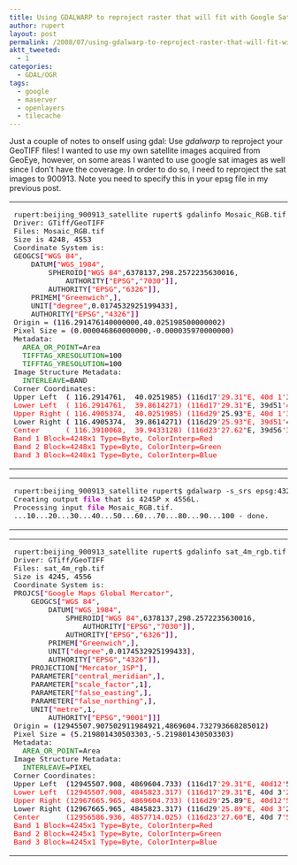 ```yaml
---
title: Using GDALWARP to reproject raster that will fit with Google Satellite
author: rupert
layout: post
permalink: /2008/07/using-gdalwarp-to-reproject-raster-that-will-fit-with-google-satellite/
aktt_tweeted:
  - 1
categories:
  - GDAL/OGR
tags:
  - google
  - maserver
  - openlayers
  - tilecache
---
```

Just a couple of notes to onself using gdal: Use *gdalwarp* to reproject your GeoTIFF files! I wanted to use my own satellite images acquired from GeoEye, however, on some areas I wanted to use google sat images as well since I don&#8217;t have the coverage. In order to do so, I need to reproject the sat images to 900913. Note you need to specify this in your epsg file in my previous post.

<div class="wp_syntax">
  <table>
    <tr>
      <td class="code">
        <pre class="bash" style="font-family:monospace;">rupert:beijing_900913_satellite rupert$ gdalinfo Mosaic_RGB.tif
Driver: GTiff<span style="color: #000000; font-weight: bold;">/</span>GeoTIFF
Files: Mosaic_RGB.tif
Size is <span style="color: #000000;">4248</span>, <span style="color: #000000;">4553</span>
Coordinate System is:
GEOGCS<span style="color: #7a0874; font-weight: bold;">&#91;</span><span style="color: #ff0000;">"WGS 84"</span>,
    DATUM<span style="color: #7a0874; font-weight: bold;">&#91;</span><span style="color: #ff0000;">"WGS_1984"</span>,
        SPHEROID<span style="color: #7a0874; font-weight: bold;">&#91;</span><span style="color: #ff0000;">"WGS 84"</span>,<span style="color: #000000;">6378137</span>,<span style="color: #000000;">298.2572235630016</span>,
            AUTHORITY<span style="color: #7a0874; font-weight: bold;">&#91;</span><span style="color: #ff0000;">"EPSG"</span>,<span style="color: #ff0000;">"7030"</span><span style="color: #7a0874; font-weight: bold;">&#93;</span><span style="color: #7a0874; font-weight: bold;">&#93;</span>,
        AUTHORITY<span style="color: #7a0874; font-weight: bold;">&#91;</span><span style="color: #ff0000;">"EPSG"</span>,<span style="color: #ff0000;">"6326"</span><span style="color: #7a0874; font-weight: bold;">&#93;</span><span style="color: #7a0874; font-weight: bold;">&#93;</span>,
    PRIMEM<span style="color: #7a0874; font-weight: bold;">&#91;</span><span style="color: #ff0000;">"Greenwich"</span>,<span style="color: #000000;"></span><span style="color: #7a0874; font-weight: bold;">&#93;</span>,
    UNIT<span style="color: #7a0874; font-weight: bold;">&#91;</span><span style="color: #ff0000;">"degree"</span>,<span style="color: #000000;">0.0174532925199433</span><span style="color: #7a0874; font-weight: bold;">&#93;</span>,
    AUTHORITY<span style="color: #7a0874; font-weight: bold;">&#91;</span><span style="color: #ff0000;">"EPSG"</span>,<span style="color: #ff0000;">"4326"</span><span style="color: #7a0874; font-weight: bold;">&#93;</span><span style="color: #7a0874; font-weight: bold;">&#93;</span>
Origin = <span style="color: #7a0874; font-weight: bold;">&#40;</span><span style="color: #000000;">116.291476140000000</span>,<span style="color: #000000;">40.025198500000002</span><span style="color: #7a0874; font-weight: bold;">&#41;</span>
Pixel Size = <span style="color: #7a0874; font-weight: bold;">&#40;</span><span style="color: #000000;">0.000046860000000</span>,-<span style="color: #000000;">0.000035970000000</span><span style="color: #7a0874; font-weight: bold;">&#41;</span>
Metadata:
  <span style="color: #007800;">AREA_OR_POINT</span>=Area
  <span style="color: #007800;">TIFFTAG_XRESOLUTION</span>=<span style="color: #000000;">100</span>
  <span style="color: #007800;">TIFFTAG_YRESOLUTION</span>=<span style="color: #000000;">100</span>
Image Structure Metadata:
  <span style="color: #007800;">INTERLEAVE</span>=BAND
Corner Coordinates:
Upper Left  <span style="color: #7a0874; font-weight: bold;">&#40;</span> <span style="color: #000000;">116.2914761</span>,  <span style="color: #000000;">40.0251985</span><span style="color: #7a0874; font-weight: bold;">&#41;</span> <span style="color: #7a0874; font-weight: bold;">&#40;</span>116d17<span style="color: #ff0000;">'29.31"E, 40d 1'</span><span style="color: #000000;">30.71</span><span style="color: #ff0000;">"N)
Lower Left  ( 116.2914761,  39.8614271) (116d17'29.31"</span>E, 39d51<span style="color: #ff0000;">'41.14"N)
Upper Right ( 116.4905374,  40.0251985) (116d29'</span><span style="color: #000000;">25.93</span><span style="color: #ff0000;">"E, 40d 1'30.71"</span>N<span style="color: #7a0874; font-weight: bold;">&#41;</span>
Lower Right <span style="color: #7a0874; font-weight: bold;">&#40;</span> <span style="color: #000000;">116.4905374</span>,  <span style="color: #000000;">39.8614271</span><span style="color: #7a0874; font-weight: bold;">&#41;</span> <span style="color: #7a0874; font-weight: bold;">&#40;</span>116d29<span style="color: #ff0000;">'25.93"E, 39d51'</span><span style="color: #000000;">41.14</span><span style="color: #ff0000;">"N)
Center      ( 116.3910068,  39.9433128) (116d23'27.62"</span>E, 39d56<span style="color: #ff0000;">'35.93"N)
Band 1 Block=4248x1 Type=Byte, ColorInterp=Red
Band 2 Block=4248x1 Type=Byte, ColorInterp=Green
Band 3 Block=4248x1 Type=Byte, ColorInterp=Blue</span></pre>
      </td>
    </tr>
  </table>
</div>

<div class="wp_syntax">
  <table>
    <tr>
      <td class="code">
        <pre class="bash" style="font-family:monospace;">rupert:beijing_900913_satellite rupert$ gdalwarp -s_srs epsg:<span style="color: #000000;">4326</span> -t_srs epsg:<span style="color: #000000;">900913</span> Mosaic_RGB.tif sat_4m_rgb.tif
Creating output <span style="color: #c20cb9; font-weight: bold;">file</span> that is 4245P x 4556L.
Processing input <span style="color: #c20cb9; font-weight: bold;">file</span> Mosaic_RGB.tif.
<span style="color: #000000;"></span>...<span style="color: #000000;">10</span>...<span style="color: #000000;">20</span>...<span style="color: #000000;">30</span>...<span style="color: #000000;">40</span>...<span style="color: #000000;">50</span>...<span style="color: #000000;">60</span>...<span style="color: #000000;">70</span>...<span style="color: #000000;">80</span>...<span style="color: #000000;">90</span>...<span style="color: #000000;">100</span> - done.</pre>
      </td>
    </tr>
  </table>
</div>

<div class="wp_syntax">
  <table>
    <tr>
      <td class="code">
        <pre class="bash" style="font-family:monospace;">rupert:beijing_900913_satellite rupert$ gdalinfo sat_4m_rgb.tif
Driver: GTiff<span style="color: #000000; font-weight: bold;">/</span>GeoTIFF
Files: sat_4m_rgb.tif
Size is <span style="color: #000000;">4245</span>, <span style="color: #000000;">4556</span>
Coordinate System is:
PROJCS<span style="color: #7a0874; font-weight: bold;">&#91;</span><span style="color: #ff0000;">"Google Maps Global Mercator"</span>,
    GEOGCS<span style="color: #7a0874; font-weight: bold;">&#91;</span><span style="color: #ff0000;">"WGS 84"</span>,
        DATUM<span style="color: #7a0874; font-weight: bold;">&#91;</span><span style="color: #ff0000;">"WGS_1984"</span>,
            SPHEROID<span style="color: #7a0874; font-weight: bold;">&#91;</span><span style="color: #ff0000;">"WGS 84"</span>,<span style="color: #000000;">6378137</span>,<span style="color: #000000;">298.2572235630016</span>,
                AUTHORITY<span style="color: #7a0874; font-weight: bold;">&#91;</span><span style="color: #ff0000;">"EPSG"</span>,<span style="color: #ff0000;">"7030"</span><span style="color: #7a0874; font-weight: bold;">&#93;</span><span style="color: #7a0874; font-weight: bold;">&#93;</span>,
            AUTHORITY<span style="color: #7a0874; font-weight: bold;">&#91;</span><span style="color: #ff0000;">"EPSG"</span>,<span style="color: #ff0000;">"6326"</span><span style="color: #7a0874; font-weight: bold;">&#93;</span><span style="color: #7a0874; font-weight: bold;">&#93;</span>,
        PRIMEM<span style="color: #7a0874; font-weight: bold;">&#91;</span><span style="color: #ff0000;">"Greenwich"</span>,<span style="color: #000000;"></span><span style="color: #7a0874; font-weight: bold;">&#93;</span>,
        UNIT<span style="color: #7a0874; font-weight: bold;">&#91;</span><span style="color: #ff0000;">"degree"</span>,<span style="color: #000000;">0.0174532925199433</span><span style="color: #7a0874; font-weight: bold;">&#93;</span>,
        AUTHORITY<span style="color: #7a0874; font-weight: bold;">&#91;</span><span style="color: #ff0000;">"EPSG"</span>,<span style="color: #ff0000;">"4326"</span><span style="color: #7a0874; font-weight: bold;">&#93;</span><span style="color: #7a0874; font-weight: bold;">&#93;</span>,
    PROJECTION<span style="color: #7a0874; font-weight: bold;">&#91;</span><span style="color: #ff0000;">"Mercator_1SP"</span><span style="color: #7a0874; font-weight: bold;">&#93;</span>,
    PARAMETER<span style="color: #7a0874; font-weight: bold;">&#91;</span><span style="color: #ff0000;">"central_meridian"</span>,<span style="color: #000000;"></span><span style="color: #7a0874; font-weight: bold;">&#93;</span>,
    PARAMETER<span style="color: #7a0874; font-weight: bold;">&#91;</span><span style="color: #ff0000;">"scale_factor"</span>,<span style="color: #000000;">1</span><span style="color: #7a0874; font-weight: bold;">&#93;</span>,
    PARAMETER<span style="color: #7a0874; font-weight: bold;">&#91;</span><span style="color: #ff0000;">"false_easting"</span>,<span style="color: #000000;"></span><span style="color: #7a0874; font-weight: bold;">&#93;</span>,
    PARAMETER<span style="color: #7a0874; font-weight: bold;">&#91;</span><span style="color: #ff0000;">"false_northing"</span>,<span style="color: #000000;"></span><span style="color: #7a0874; font-weight: bold;">&#93;</span>,
    UNIT<span style="color: #7a0874; font-weight: bold;">&#91;</span><span style="color: #ff0000;">"metre"</span>,<span style="color: #000000;">1</span>,
        AUTHORITY<span style="color: #7a0874; font-weight: bold;">&#91;</span><span style="color: #ff0000;">"EPSG"</span>,<span style="color: #ff0000;">"9001"</span><span style="color: #7a0874; font-weight: bold;">&#93;</span><span style="color: #7a0874; font-weight: bold;">&#93;</span><span style="color: #7a0874; font-weight: bold;">&#93;</span>
Origin = <span style="color: #7a0874; font-weight: bold;">&#40;</span><span style="color: #000000;">12945507.907502911984921</span>,<span style="color: #000000;">4869604.732793668285012</span><span style="color: #7a0874; font-weight: bold;">&#41;</span>
Pixel Size = <span style="color: #7a0874; font-weight: bold;">&#40;</span><span style="color: #000000;">5.219801430503303</span>,-<span style="color: #000000;">5.219801430503303</span><span style="color: #7a0874; font-weight: bold;">&#41;</span>
Metadata:
  <span style="color: #007800;">AREA_OR_POINT</span>=Area
Image Structure Metadata:
  <span style="color: #007800;">INTERLEAVE</span>=PIXEL
Corner Coordinates:
Upper Left  <span style="color: #7a0874; font-weight: bold;">&#40;</span><span style="color: #000000;">12945507.908</span>, <span style="color: #000000;">4869604.733</span><span style="color: #7a0874; font-weight: bold;">&#41;</span> <span style="color: #7a0874; font-weight: bold;">&#40;</span>116d17<span style="color: #ff0000;">'29.31"E, 40d12'</span><span style="color: #000000;">53.10</span><span style="color: #ff0000;">"N)
Lower Left  (12945507.908, 4845823.317) (116d17'29.31"</span>E, 40d <span style="color: #000000;">3</span><span style="color: #ff0000;">'2.78"N)
Upper Right (12967665.965, 4869604.733) (116d29'</span><span style="color: #000000;">25.89</span><span style="color: #ff0000;">"E, 40d12'53.10"</span>N<span style="color: #7a0874; font-weight: bold;">&#41;</span>
Lower Right <span style="color: #7a0874; font-weight: bold;">&#40;</span><span style="color: #000000;">12967665.965</span>, <span style="color: #000000;">4845823.317</span><span style="color: #7a0874; font-weight: bold;">&#41;</span> <span style="color: #7a0874; font-weight: bold;">&#40;</span>116d29<span style="color: #ff0000;">'25.89"E, 40d 3'</span><span style="color: #000000;">2.78</span><span style="color: #ff0000;">"N)
Center      (12956586.936, 4857714.025) (116d23'27.60"</span>E, 40d <span style="color: #000000;">7</span><span style="color: #ff0000;">'58.12"N)
Band 1 Block=4245x1 Type=Byte, ColorInterp=Red
Band 2 Block=4245x1 Type=Byte, ColorInterp=Green
Band 3 Block=4245x1 Type=Byte, ColorInterp=Blue</span></pre>
      </td>
    </tr>
  </table>
</div>